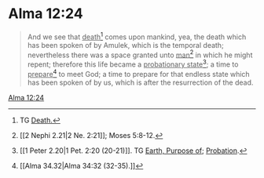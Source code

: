 # Alma 12:24

> And we see that <u>death</u>[^a] comes upon mankind, yea, the death which has been spoken of by Amulek, which is the temporal death; nevertheless there was a space granted unto <u>man</u>[^b] in which he might repent; therefore this life became a <u>probationary state</u>[^c]; a time to <u>prepare</u>[^d] to meet God; a time to prepare for that endless state which has been spoken of by us, which is after the resurrection of the dead.

[Alma 12:24](https://www.churchofjesuschrist.org/study/scriptures/bofm/alma/12?lang=eng&id=p24#p24)


[^a]: TG [Death.](https://www.churchofjesuschrist.org/study/scriptures/tg/death?lang=eng)
[^b]: [[2 Nephi 2.21|2 Ne. 2:21]]; Moses 5:8-12.
[^c]: [[1 Peter 2.20|1 Pet. 2:20 (20-21)]]. TG [Earth, Purpose of](https://www.churchofjesuschrist.org/study/scriptures/tg/earth-purpose-of?lang=eng); [Probation](https://www.churchofjesuschrist.org/study/scriptures/tg/probation?lang=eng).
[^d]: [[Alma 34.32|Alma 34:32 (32-35).]]
